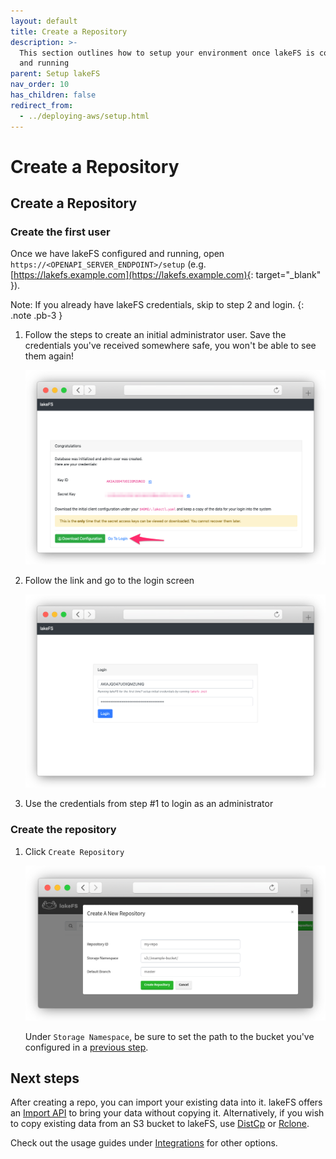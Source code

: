 ```yaml
---
layout: default
title: Create a Repository
description: >-
  This section outlines how to setup your environment once lakeFS is configured
  and running
parent: Setup lakeFS
nav_order: 10
has_children: false
redirect_from:
  - ../deploying-aws/setup.html
---
```


# Create a Repository

## Create a Repository

### Create the first user

Once we have lakeFS configured and running, open `https://<OPENAPI_SERVER_ENDPOINT>/setup` \(e.g. [https://lakefs.example.com](https://lakefs.example.com){: target="\_blank" }\).

Note: If you already have lakeFS credentials, skip to step 2 and login. {: .note .pb-3 }

1. Follow the steps to create an initial administrator user. Save the credentials you've received somewhere safe, you won't be able to see them again!

   ![Setup](../.gitbook/assets/setup_done.png)

2. Follow the link and go to the login screen

   ![Login Screen](../.gitbook/assets/login.png)

3. Use the credentials from step \#1 to login as an administrator

### Create the repository

1. Click `Create Repository`

   ![Create Repository](../.gitbook/assets/create_repo_s3.png)

   Under `Storage Namespace`, be sure to set the path to the bucket you've configured in a [previous step](index/).

## Next steps

After creating a repo, you can import your existing data into it. lakeFS offers an [Import API](import.md) to bring your data without copying it. Alternatively, if you wish to copy existing data from an S3 bucket to lakeFS, use [DistCp](https://github.com/treeverse/lakeFS/tree/edb733eaf01e4b78c3896e621a40cc0756aa3e41/docs/integrations/distcp.md) or [Rclone](https://github.com/treeverse/lakeFS/tree/edb733eaf01e4b78c3896e621a40cc0756aa3e41/docs/integrations/rclone.md).

Check out the usage guides under [Integrations](../index-6.md) for other options.

